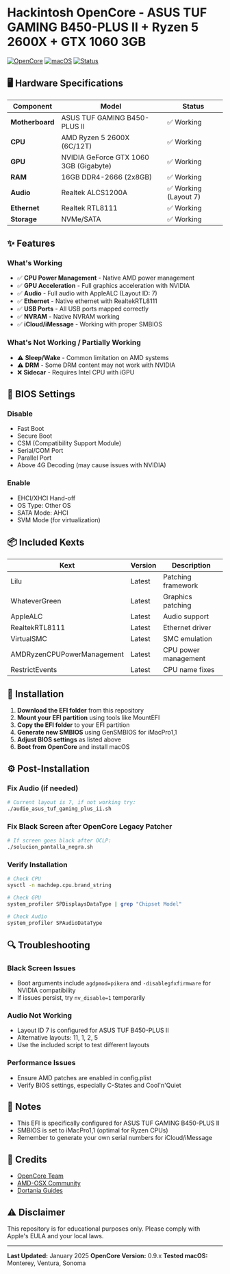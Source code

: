 # Hackintosh OpenCore - ASUS TUF GAMING B450-PLUS II + Ryzen 5 2600X + GTX 1060 3GB

[![OpenCore](https://img.shields.io/badge/OpenCore-0.9.x-blue)](https://github.com/acidanthera/OpenCorePkg)
[![macOS](https://img.shields.io/badge/macOS-Monterey%2B-brightgreen)](https://www.apple.com/macos/)
[![Status](https://img.shields.io/badge/Status-Working-success)](https://github.com/blasperez/Ryzen-5-2600X-Hackingtosh-Nvidia-1060-3GB-EFI-Folder)

## 🖥️ Hardware Specifications

| Component | Model | Status |
|-----------|-------|--------|
| **Motherboard** | ASUS TUF GAMING B450-PLUS II | ✅ Working |
| **CPU** | AMD Ryzen 5 2600X (6C/12T) | ✅ Working |
| **GPU** | NVIDIA GeForce GTX 1060 3GB (Gigabyte) | ✅ Working |
| **RAM** | 16GB DDR4-2666 (2x8GB) | ✅ Working |
| **Audio** | Realtek ALCS1200A | ✅ Working (Layout 7) |
| **Ethernet** | Realtek RTL8111 | ✅ Working |
| **Storage** | NVMe/SATA | ✅ Working |

## ✨ Features

### What's Working
- ✅ **CPU Power Management** - Native AMD power management
- ✅ **GPU Acceleration** - Full graphics acceleration with NVIDIA
- ✅ **Audio** - Full audio with AppleALC (Layout ID: 7)
- ✅ **Ethernet** - Native ethernet with RealtekRTL8111
- ✅ **USB Ports** - All USB ports mapped correctly
- ✅ **NVRAM** - Native NVRAM working
- ✅ **iCloud/iMessage** - Working with proper SMBIOS

### What's Not Working / Partially Working
- ⚠️ **Sleep/Wake** - Common limitation on AMD systems
- ⚠️ **DRM** - Some DRM content may not work with NVIDIA
- ❌ **Sidecar** - Requires Intel CPU with iGPU

## 🔧 BIOS Settings

### Disable
- Fast Boot
- Secure Boot
- CSM (Compatibility Support Module)
- Serial/COM Port
- Parallel Port
- Above 4G Decoding (may cause issues with NVIDIA)

### Enable
- EHCI/XHCI Hand-off
- OS Type: Other OS
- SATA Mode: AHCI
- SVM Mode (for virtualization)

## 📦 Included Kexts

| Kext | Version | Description |
|------|---------|-------------|
| Lilu | Latest | Patching framework |
| WhateverGreen | Latest | Graphics patching |
| AppleALC | Latest | Audio support |
| RealtekRTL8111 | Latest | Ethernet driver |
| VirtualSMC | Latest | SMC emulation |
| AMDRyzenCPUPowerManagement | Latest | CPU power management |
| RestrictEvents | Latest | CPU name fixes |

## 🚀 Installation

1. **Download the EFI folder** from this repository
2. **Mount your EFI partition** using tools like MountEFI
3. **Copy the EFI folder** to your EFI partition
4. **Generate new SMBIOS** using GenSMBIOS for iMacPro1,1
5. **Adjust BIOS settings** as listed above
6. **Boot from OpenCore** and install macOS

## ⚙️ Post-Installation

### Fix Audio (if needed)
```bash
# Current layout is 7, if not working try:
./audio_asus_tuf_gaming_plus_ii.sh
```

### Fix Black Screen after OpenCore Legacy Patcher
```bash
# If screen goes black after OCLP:
./solucion_pantalla_negra.sh
```

### Verify Installation
```bash
# Check CPU
sysctl -n machdep.cpu.brand_string

# Check GPU
system_profiler SPDisplaysDataType | grep "Chipset Model"

# Check Audio
system_profiler SPAudioDataType
```

## 🔍 Troubleshooting

### Black Screen Issues
- Boot arguments include `agdpmod=pikera` and `-disablegfxfirmware` for NVIDIA compatibility
- If issues persist, try `nv_disable=1` temporarily

### Audio Not Working
- Layout ID 7 is configured for ASUS TUF B450-PLUS II
- Alternative layouts: 11, 1, 2, 5
- Use the included script to test different layouts

### Performance Issues
- Ensure AMD patches are enabled in config.plist
- Verify BIOS settings, especially C-States and Cool'n'Quiet

## 📝 Notes

- This EFI is specifically configured for ASUS TUF GAMING B450-PLUS II
- SMBIOS is set to iMacPro1,1 (optimal for Ryzen CPUs)
- Remember to generate your own serial numbers for iCloud/iMessage

## 🤝 Credits

- [OpenCore Team](https://github.com/acidanthera/OpenCorePkg)
- [AMD-OSX Community](https://amd-osx.com)
- [Dortania Guides](https://dortania.github.io/OpenCore-Install-Guide/)

## ⚠️ Disclaimer

This repository is for educational purposes only. Please comply with Apple's EULA and your local laws.

---

**Last Updated:** January 2025
**OpenCore Version:** 0.9.x
**Tested macOS:** Monterey, Ventura, Sonoma